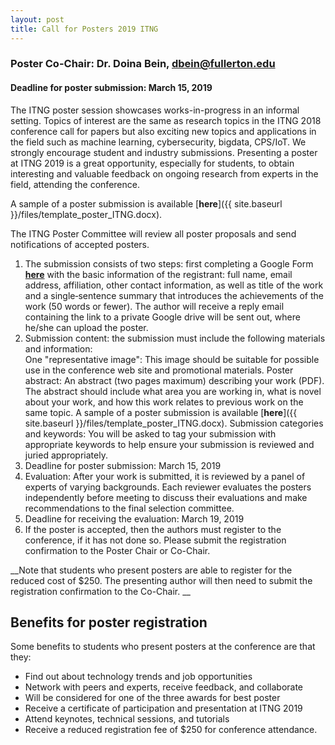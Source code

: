 ```yaml
---
layout: post
title: Call for Posters 2019 ITNG
---
```


### Poster Co-Chair: Dr. Doina Bein, dbein@fullerton.edu
#### Deadline for poster submission: March 15, 2019

The ITNG poster session showcases works-in-progress in an informal setting. Topics of interest are the same as research topics in the ITNG 2018 conference call for papers but also exciting new topics and applications in the field such as machine learning, cybersecurity, bigdata, CPS/IoT. We strongly encourage student and industry submissions. Presenting a poster at ITNG 2019 is a great opportunity, especially for students, to obtain interesting and valuable feedback on ongoing research from experts in the field, attending the conference.

A sample of a poster submission is available [__here__]({{ site.baseurl }}/files/template_poster_ITNG.docx).

The ITNG Poster Committee will review all poster proposals and send notifications of accepted posters. 

1. The submission consists of two steps: first completing a Google Form 
[__here__](http://bit.ly/2hpr3aj)
with the basic information of the registrant: full name, email address, affiliation, other contact information, as well as title of the work and a single‐sentence summary that introduces the achievements of the work (50 words or fewer). The author will receive a reply email containing the link to a private Google drive will be sent out, where he/she can upload the poster. 
2. Submission content: the submission must include the following materials and information:  
One "representative image": This image should be suitable for possible use in the conference web site and promotional materials. 
Poster abstract: An abstract (two pages maximum) describing your work (PDF). The abstract should include what area you are working in, what is novel about your work, and how this work relates to previous work on the same topic. A sample of a poster submission is available [__here__]({{ site.baseurl }}/files/template_poster_ITNG.docx).
Submission categories and keywords: You will be asked to tag your submission with appropriate keywords to help ensure your submission is reviewed and juried appropriately. 
3. Deadline for poster submission: March 15, 2019 
4. Evaluation: After your work is submitted, it is reviewed by a panel of experts of varying backgrounds. Each reviewer evaluates the posters independently before meeting to discuss their evaluations and make recommendations to the final selection committee. 
5. Deadline for receiving the evaluation: March 19, 2019 
6. If the poster is accepted, then the authors must register to the conference, if it has not done so. Please submit the registration confirmation to the Poster Chair or Co-Chair.


__Note that students who present posters are able to register for 
the reduced cost of $250. The presenting author will then need to submit 
the registration confirmation to the Co-Chair. __

## Benefits for poster registration

Some benefits to students who present posters at the conference are that they:
* Find out about technology trends and job opportunities
* Network with peers and experts, receive feedback, and collaborate
* Will be considered for one of the three awards for best poster
* Receive a certificate of participation and presentation at ITNG 2019
* Attend keynotes, technical sessions, and tutorials
* Receive a reduced registration fee of $250 for conference attendance.
